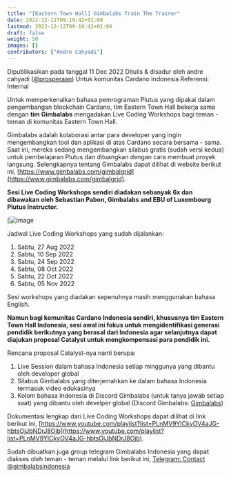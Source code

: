 ```yaml
---
title: "[Eastern Town Hall] Gimbalabs Train The Trainer"
date: 2022-12-11T09:19:42+01:00
lastmod: 2022-12-12T09:19:42+01:00
draft: false
weight: 50
images: []
contributors: ["Andre Cahyadi"]
---
```


Dipublikasikan pada tanggal 11 Dec 2022
Ditulis & disadur oleh andre cahyadi ([@prosperaan](https://forum.cardano.org/u/prosperaan))
Untuk komunitas Cardano Indonesia
Referensi: Internal

Untuk memperkenalkan bahasa pemrograman Plutus yang dipakai dalam pengembangan blockchain Cardano, tim Eastern Town Hall bekerja sama dengan **tim Gimbalabs** mengadakan Live Coding Workshops bagi teman - teman di komunitas Eastern Town Hall.

Gimbalabs adalah kolaborasi antar para developer yang ingin mengembangkan tool dan aplikasi di atas Cardano secara bersama - sama. Saat ini, mereka sedang mengembangkan silabus gratis (sudah versi kedua) untuk pembelajaran Plutus dan dituangkan dengan cara membuat proyek langsung. Selengkapnya tentang Gimbalabs dapat dilihat di website berikut ini, [https://www.gimbalabs.com/gimbalgrid](https://www.gimbalabs.com/gimbalgrid).

**Sesi Live Coding Workshops sendiri diadakan sebanyak 6x dan dibawakan oleh Sebastian Pabon, Gimbalabs and EBU of Luxembourg Plutus Instructor.**

[![image](https://global.discourse-cdn.com/business4/uploads/cardano/optimized/3X/a/9/a9bdc077f3ec2625849dbdd4c10a740ee7711df0_2_500x560.jpeg)

Jadwal Live Coding Workshops yang sudah dijalankan:

1.  Sabtu, 27 Aug 2022
2.  Sabtu, 10 Sep 2022
3.  Sabtu, 24 Sep 2022
4.  Sabtu, 08 Oct 2022
5.  Sabtu, 22 Oct 2022
6.  Sabtu, 05 Nov 2022

Sesi workshops yang diadakan sepenuhnya masih menggunakan bahasa English.

**Namun bagi komunitas Cardano Indonesia sendiri, khususnya tim Eastern Town Hall Indonesia, sesi awal ini fokus untuk mengidentifikasi generasi pendidik berikutnya yang berasal dari Indonesia agar selanjutnya dapat diajukan proposal Catalyst untuk mengkompensasi para pendidik ini.**

Rencana proposal Catalyst-nya nanti berupa:

1.  Live Session dalam bahasa Indonesia setiap minggunya yang dibantu oleh developer global
2.  Silabus Gimbalabs yang diterjemahkan ke dalam bahasa Indonesia termasuk video edukasinya
3.  Kolom bahasa Indonesia di Discord Gimbalabs (untuk tanya jawab setiap saat) yang dibantu oleh develper global (Discord Gimbalabs: [Gimbalabs](https://discord.gg/RkrygpcRz7))

Dokumentasi lengkap dari Live Coding Workshops dapat dilihat di link berikut ini, [https://www.youtube.com/playlist?list=PLnMV9YICkyOV4aJG-hbtsOjJbNDrJ8Ojb](https://www.youtube.com/playlist?list=PLnMV9YICkyOV4aJG-hbtsOjJbNDrJ8Ojb).

Sudah dibuatkan juga group telegram Gimbalabs Indonesia yang dapat diakses oleh teman - teman melalui link berikut ini, [Telegram: Contact @gimbalabsindonesia](https://t.me/gimbalabsindonesia)
